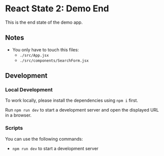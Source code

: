 # React State 2: Demo End

This is the end state of the demo app.

## Notes

- You only have to touch this files:
  - `./src/App.jsx`
  - `./src/components/SearchForm.jsx`

## Development

### Local Development

To work locally, please install the dependencies using `npm i` first.

Run `npm run dev` to start a development server and open the displayed URL in a browser.

### Scripts

You can use the following commands:

- `npm run dev` to start a development server
